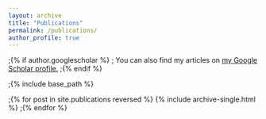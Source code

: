 ```yaml
---
layout: archive
title: "Publications"
permalink: /publications/
author_profile: true
---
```


;{% if author.googlescholar %}
;  You can also find my articles on <u><a href="{{author.googlescholar}}">my Google Scholar profile</a>.</u>
;{% endif %}

;{% include base_path %}

;{% for post in site.publications reversed %}
  {% include archive-single.html %}
;{% endfor %}
